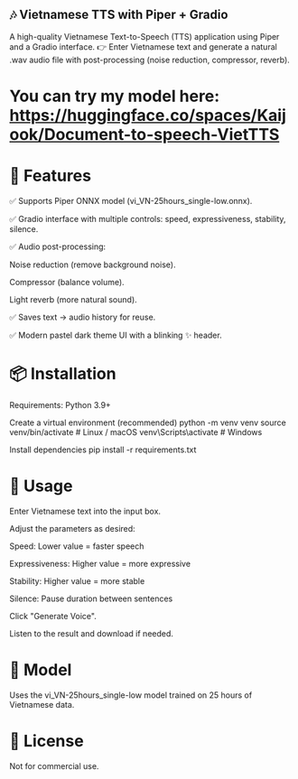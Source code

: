 
## 🎶 Vietnamese TTS with Piper + Gradio

A high-quality Vietnamese Text-to-Speech (TTS) application using Piper
 and a Gradio interface.
👉 Enter Vietnamese text and generate a natural .wav audio file with post-processing (noise reduction, compressor, reverb).

# You can try my model here: https://huggingface.co/spaces/Kaijook/Document-to-speech-VietTTS
# 🚀 Features

✅ Supports Piper ONNX model (vi_VN-25hours_single-low.onnx).

✅ Gradio interface with multiple controls: speed, expressiveness, stability, silence.

✅ Audio post-processing:

Noise reduction (remove background noise).

Compressor (balance volume).

Light reverb (more natural sound).

✅ Saves text → audio history for reuse.

✅ Modern pastel dark theme UI with a blinking ✨ header.

# 📦 Installation

Requirements: Python 3.9+

Create a virtual environment (recommended)
python -m venv venv
source venv/bin/activate   # Linux / macOS
venv\Scripts\activate      # Windows

Install dependencies
pip install -r requirements.txt

# 🎤 Usage

Enter Vietnamese text into the input box.

Adjust the parameters as desired:

Speed: Lower value = faster speech

Expressiveness: Higher value = more expressive

Stability: Higher value = more stable

Silence: Pause duration between sentences

Click "Generate Voice".

Listen to the result and download if needed.

# 🧠 Model

Uses the vi_VN-25hours_single-low model trained on 25 hours of Vietnamese data.

# 📜 License

Not for commercial use.


